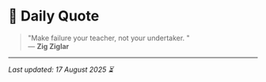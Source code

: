 # 📜 Daily Quote

> "Make failure your teacher, not your undertaker.  "  
> — **Zig Ziglar**

---

_Last updated: 17 August 2025 ⏳_
